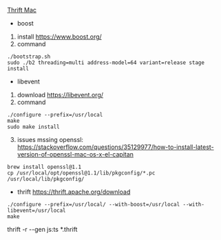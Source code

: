 [Thrift Mac](https://thrift.apache.org/docs/install/os_x.html)

- boost
1. install 
https://www.boost.org/
2. command
```
./bootstrap.sh
sudo ./b2 threading=multi address-model=64 variant=release stage install
```

- libevent
1. download
https://libevent.org/
2. command
```
./configure --prefix=/usr/local 
make
sudo make install
```
3. issues
mssing openssl: 
https://stackoverflow.com/questions/35129977/how-to-install-latest-version-of-openssl-mac-os-x-el-capitan

```
brew install openssl@1.1
cp /usr/local/opt/openssl@1.1/lib/pkgconfig/*.pc /usr/local/lib/pkgconfig/
```

- thrift
https://thrift.apache.org/download
```
./configure --prefix=/usr/local/ --with-boost=/usr/local --with-libevent=/usr/local
make
```

thrift -r --gen js:ts *.thrift
